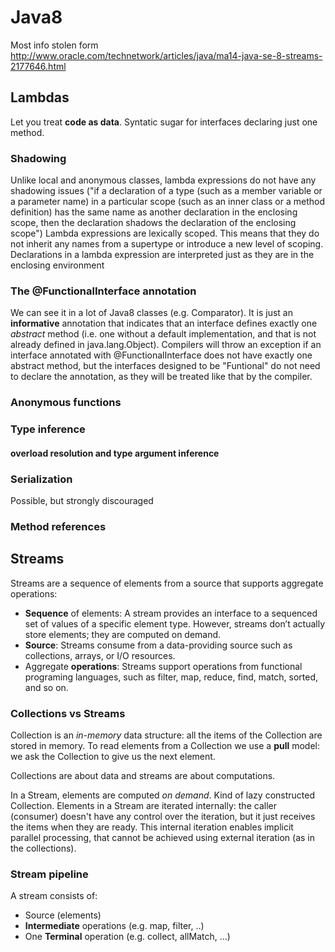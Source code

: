 # Java8

Most info stolen form http://www.oracle.com/technetwork/articles/java/ma14-java-se-8-streams-2177646.html

## Lambdas

Let you treat **code as data**. Syntatic sugar for interfaces declaring just one method. 

### Shadowing
Unlike local and anonymous classes, lambda expressions do not have any shadowing issues ("if a declaration of a type (such as a member variable or a parameter name) in a particular scope (such as an inner class or a method definition) has the same name as another declaration in the enclosing scope, then the declaration shadows the declaration of the enclosing scope") 
Lambda expressions are lexically scoped. This means that they do not inherit any names from a supertype or introduce a new level of scoping. Declarations in a lambda expression are interpreted just as they are in the enclosing environment

### The @FunctionalInterface annotation

We can see it in a lot of Java8 classes (e.g. Comparator). It is just an **informative** annotation that indicates that an interface defines exactly one *abstract* method (i.e. one without a default implementation, and that is not already defined in java.lang.Object).
Compilers will throw an exception if an interface annotated with @FunctionalInterface does not have exactly one abstract method, but the interfaces designed to be "Funtional" do not need to declare the annotation, as they will be treated like that by the compiler.

### Anonymous functions 

### Type inference

#### overload resolution and type argument inference

### Serialization
Possible, but strongly discouraged

### Method references

## Streams

Streams are a sequence of elements from a source that supports aggregate operations:

+ **Sequence** of elements: A stream provides an interface to a sequenced set of values of a specific element type. However, streams don’t actually store elements; they are computed on demand.
+ **Source**: Streams consume from a data-providing source such as collections, arrays, or I/O resources.
+ Aggregate **operations**: Streams support operations from functional programing languages, such as filter, map, reduce, find, match, sorted, and so on. 


### Collections vs Streams

Collection is an *in-memory* data structure: all the items of the Collection are stored in memory. To read elements from a Collection we use a **pull** model: we ask the Collection to give us the next element.

Collections are about data and streams are about computations.

In a Stream, elements are computed *on demand*. Kind of lazy constructed Collection. Elements in a Stream are iterated internally: the caller (consumer) doesn't have any control over the iteration, but it just receives the items when they are ready.
This internal iteration enables implicit parallel processing, that cannot be achieved using external iteration (as in the collections). 

### Stream pipeline

A stream consists of:

+ Source (elements)
+ **Intermediate** operations (e.g. map, filter, ..)
+ One **Terminal** operation (e.g. collect, allMatch, ...)

